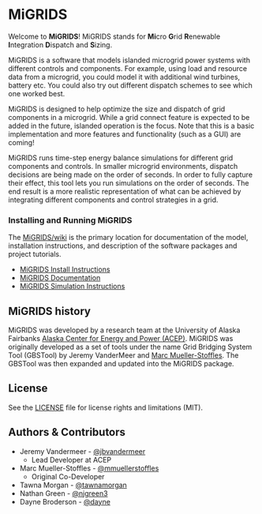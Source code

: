 # MiGRIDS 
Welcome to **MiGRIDS**!  MiGRIDS stands for **Mi**cro **G**rid **R**enewable **I**ntegration **D**ispatch and **S**izing. 

MiGRIDS is a software that models islanded microgrid power systems with different controls and components. For example, using load and resource data from a microgrid, you could model it with additional wind turbines, battery etc. You could also try out different dispatch schemes to see which one worked best.
 
MiGRIDS is designed to help optimize the size and dispatch of grid components in a microgrid. While a grid connect feature is expected to be added in the future, islanded operation is the focus. Note that this is a basic implementation and more features and functionality (such as a GUI) are coming!

MiGRIDS runs time-step energy balance simulations for different grid components and controls. In smaller microgrid environments, dispatch decisions are being made on the order of seconds. In order to fully capture their effect, this tool lets you run simulations on the order of seconds. The end result is a more realistic representation of what can be achieved by integrating different components and control strategies in a grid.

### Installing and Running MiGRIDS

The [MiGRIDS/wiki](https://github.com/acep-uaf/MiGRIDS/wiki) is the primary
location for documentation of the model, installation instructions, and
description of the software packages and project tutorials.

* [MiGRIDS Install Instructions](https://github.com/acep-uaf/MiGRIDS/wiki/MiGRIDS-Installation) 
* [MiGRIDS Documentation](https://github.com/acep-uaf/MiGRIDS/wiki/MiGRIDS-Tool-Home)
* [MiGRIDS Simulation Instructions](https://docs.google.com/document/d/1qX6ELLBZj3Jf9jWXH8BFMGMduzkq6oYsOUMRN03o7E0/edit)


## MiGRIDS history

MiGRIDS was developed by a research team at the University of Alaska Fairbanks [Alaska Center for
Energy and Power (ACEP)](https://acep.uaf.edu). MiGRIDS was originally developed
as a set of tools under the name Grid Bridging System Tool (GBSTool) by Jeremy VanderMeer and [Marc Mueller-Stoffles](https://github.com/mmuellerstoffels). The GBSTool was then expanded and updated into the MiGRIDS package.

## License

See the [LICENSE](LICENSE.md) file for license rights and limitations (MIT).

## Authors & Contributors

- Jeremy Vandermeer - [@jbvandermeer](https://github.com/jbvandermeer) 
  - Lead Developer at ACEP
- Marc Mueller-Stoffles - [@mmuellerstoffles](https://github.com/mmullerstoffles)
  - Original Co-Developer 
- Tawna Morgan - [@tawnamorgan](https://github.com/tawnamorgan)
- Nathan Green - [@njgreen3](https://github.com/njgreen3)
- Dayne Broderson - [@dayne](https://github.com/dayne)
